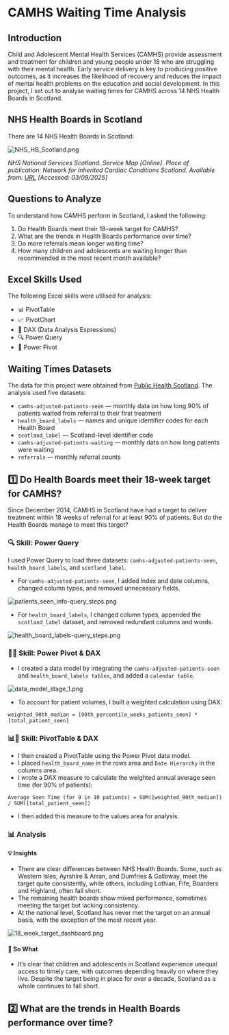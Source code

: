 # CAMHS Waiting Time Analysis

## Introduction

Child and Adolescent Mental Health Services (CAMHS) provide assessment and treatment for children and young people under 18 who are struggling with their mental health. Early service delivery is key to producing positive outcomes, as it increases the likelihood of recovery and reduces the impact of mental health problems on the education and social development. In this project, I set out to analyse waiting times for CAMHS across 14 NHS Health Boards in Scotland.

## NHS Health Boards in Scotland

There are 14 NHS Health Boards in Scotland:

![NHS_HB_Scotland.png](/Resources/Images/NHS_HB_Scotland.png)

*NHS National Services Scotland. Service Map [Online]. Place of publication: Network for Inherited Cardiac Conditions Scotland. Available from: [URL](https://www.nn.nhs.scot/niccs/about-us/service-map) [Accessed: 03/09/2025]*

## Questions to Analyze

To understand how CAMHS perform in Scotland, I asked the following:

1. Do Health Boards meet their 18-week target for CAMHS?
2. What are the trends in Health Boards performance over time?
3. Do more referrals mean longer waiting time?
4. How many children and adolescents are waiting longer than recommended in the most recent month available?

## Excel Skills Used
The following Excel skills were utilised for analysis:

- 📊 PivotTable
- 📈 PivotChart
- 🧮 DAX (Data Analysis Expressions)
- 🔍 Power Query
- 🔗 Power Pivot

## Waiting Times Datasets

The data for this project were obtained from [Public Health Scotland](https://www.opendata.nhs.scot/dataset/child-and-adolescent-mental-health-waiting-times). The analysis used five datasets:

- `camhs-adjusted-patients-seen` — monthly data on how long 90% of patients waited from referral to their first treatment
- `health_board_labels` — names and unique identifier codes for each Health Board
- `scotland_label` — Scotland-level identifier code
- `camhs-adjusted-patients-waiting` — monthly data on how long patients were waiting
- `referrals` — monthly referral counts

## 1️⃣ Do Health Boards meet their 18-week target for CAMHS?

Since December 2014, CAMHS in Scotland have had a target to deliver treatment within 18 weeks of referral for at least 90% of patients. But do the Health Boards manage to meet this target?

### 🔍 Skill: Power Query

I used Power Query to load three datasets: `camhs-adjusted-patients-seen`, `health_board_labels`, and `scotland_label`.

- For `camhs-adjusted-patients-seen`, I added index and date columns, changed column types, and removed unnecessary fields.

![patients_seen_info-query_steps.png](/Resources/Images/patients_seen_info-query_steps.png)

- For `health_board_labels`, I changed column types, appended the `scotland_label` dataset, and removed redundant columns and words.

![health_board_labels-query_steps.png](/Resources/Images/health_board_labels-query_steps.png)

### 🔗🧮 Skill: Power Pivot & DAX

- I created a data model by integrating the `camhs-adjusted-patients-seen` and `health_board_labels tables`, and added a `calendar table`.

![data_model_stage_1.png](/Resources/Images/data_model_stage_1.png)

- To account for patient volumes, I built a weighted calculation using DAX:

```
weighted_90th_median = [90th_percentile_weeks_patients_seen] * [total_patient_seen]
```

### 📊🧮 Skill: PivotTable & DAX

- I then created a PivotTable using the Power Pivot data model.
- I placed `health_board_name` in the rows area and `Date Hierarchy` in the columns area.
- I wrote a DAX measure to calculate the weighted annual average seen time (for 90% of patients):
  
```
Average Seen Time (for 9 in 10 patients) = SUM([weighted_90th_median]) / SUM([total_patient_seen])
```

- I then added this measure to the values area for analysis.

### 📊 Analysis

#### 💡 Insights

- There are clear differences between NHS Health Boards. Some, such as Western Isles, Ayrshire & Arran, and Dumfries & Galloway, meet the target quite consistently, while others, including Lothian, Fife, Boarders and Highland, often fall short.
- The remaining health boards show mixed performance, sometimes meeting the target but lacking consistency.
- At the national level, Scotland has never met the target on an annual basis, with the exception of the most recent year.

![18_week_target_dashboard.png](/Resources/Images/18_week_target_dashboard.png)

#### 🤔 So What

- It’s clear that children and adolescents in Scotland experience unequal access to timely care, with outcomes depending heavily on where they live. Despite the target being in place for over a decade, Scotland as a whole continues to fall short.

## 2️⃣ What are the trends in Health Boards performance over time?
